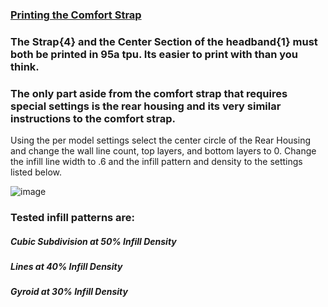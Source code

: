 
### [Printing the Comfort Strap](https://github.com/CapraAudio/CapraStrapra-6x0/blob/main/Printing-Instructions.md)

### The Strap{4} and the Center Section of the headband{1} must both be printed in 95a tpu. Its easier to print with than you think.

### The only part aside from the comfort strap that requires special settings is the rear housing and its very similar instructions to the comfort strap.
Using the per model settings select the center circle of the Rear Housing and change the wall line count, top layers, and bottom layers to 0. Change the infill line width to .6 and the infill pattern and density to the settings listed below.

![image](https://github.com/CapraAudio/Satyr-1/assets/122894651/ede83a8b-932c-4ac9-9478-0e0d43e820a4)

### Tested infill patterns are:
##### Cubic Subdivision at 50% Infill Density
##### Lines at 40% Infill Density
##### Gyroid at 30% Infill Density
